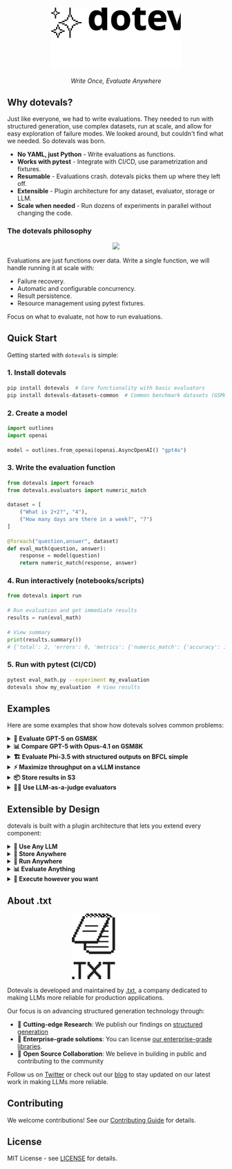 <div align="center" style="margin-bottom: 1em;">

<img src="./docs/assets/images/dotevals-logo-light.svg#gh-light-mode-only" alt="Dotevals Logo" width=300></img>
<img src="./docs/assets/images/dotevals-logo-dark.svg#gh-dark-mode-only" alt="Dotevals Logo" width=300></img>

*Write Once, Evaluate Anywhere*

</div>

## Why dotevals?

Just like everyone, we had to write evaluations. They needed to run with structured generation, use complex datasets, run at scale, and allow for easy exploration of failure modes. We looked around, but couldn't find what we needed. So dotevals was born.

- **No YAML, just Python** - Write evaluations as functions.
- **Works with pytest** - Integrate with CI/CD, use parametrization and fixtures.
- **Resumable** - Evaluations crash. dotevals picks them up where they left off.
- **Extensible** - Plugin architecture for any dataset, evaluator, storage or LLM.
- **Scale when needed** - Run dozens of experiments in parallel without changing the code.

### The dotevals philosophy

<div align="center"><img src="./docs/assets/images/use_philosophy.png" width=600></img></div>

Evaluations are just functions over data. Write a single function, we will handle running it at scale with:

- Failure recovery.
- Automatic and configurable concurrency.
- Result persistence.
- Resource management using pytest fixtures.

Focus on what to evaluate, not how to run evaluations.

## Quick Start

Getting started with `dotevals` is simple:

### 1. Install dotevals

```bash
pip install dotevals  # Core functionality with basic evaluators
pip install dotevals-datasets-common  # Common benchmark datasets (GSM8K, MMLU, etc.)
```


### 2. Create a model

``` python
import outlines
import openai

model = outlines.from_openai(openai.AsyncOpenAI() "gpt4o")
```

### 3. Write the evaluation function

```python
from dotevals import foreach
from dotevals.evaluators import numeric_match

dataset = [
    ("What is 2+2?", "4"),
    ("How many days are there in a week?", "7")
]

@foreach("question,answer", dataset)
def eval_math(question, answer):
    response = model(question)
    return numeric_match(response, answer)
```

### 4. Run interactively (notebooks/scripts)

```python
from dotevals import run

# Run evaluation and get immediate results
results = run(eval_math)

# View summary
print(results.summary())
# {'total': 2, 'errors': 0, 'metrics': {'numeric_match': {'accuracy': 1.0}}}
```

### 5. Run with pytest (CI/CD)

```bash
pytest eval_math.py --experiment my_evaluation
dotevals show my_evaluation  # View results
```

## Examples

Here are some examples that show how dotevals solves common problems:

<details><summary><b>🧮 Evaluate GPT-5 on GSM8K</b></summary>

``` python
import outlines
from openai import AsyncOpenAI
import pytest

@pytest.fixture()
def gpt5():
    model = outlines.from_openai(AsyncOpenAI(), "gpt-5")
    return model


@foreach.gsm8k("test")
async def eval_gsm8k(question, reasoning, answer, gpt5):
    result = model(prompt)
    result = extract_answer(result)

    return numeric_match(result, answer)
```
</details>

<details><summary><b>📊 Compare GPT-5 with Opus-4.1 on GSM8K</b></summary>

``` python
import outlines
from transformers import AutoTokenizer, AutoModelForCausalLM
import pytest

@pytest.fixture()
def models(request):
    provider_name, model_name = request.param.split(":")

    if provider_name == "openai":
        from openai import AsyncOpenAI
        return outlines.from_openai(AsyncOpenAI(), model_name)
    elif provider_name == "anthropic":
        from anthropic import AsyncAnthropic
        return outlines.from_anthropic(AsyncAnthropic(), model_name)
    else:
        raise ValueError(f"Model {model_name} for {provider_name} is not available")


@pytest.mark.parametrize("model_names", ["openai:gpt-5", "anthropic:opus-4.1"], indirect=True)
@foreach.gsm8k("test")
def eval_gsm8k(question, schema, model_names, models):
    result = model(prompt, schema)
    result = extract_answer(result)

    return numeric_match(result, answer)
```
</details>


<details><summary><b>🏗️ Evaluate Phi-3.5 with structured outputs on BFCL simple</b></summary>

``` python
import outlines
from transformers import AutoTokenizer, AutoModelForCausalLM
import pytest

@pytest.fixture()
def phi():
    tf_model = AutoModelForCausalLM.from_pretrained("microsoft/Phi-3.5-mini-Instruct")
    tf_tokenizer = AutoTokenizer.from_pretrained("microsoft/Phi-3.5-mini-Instruct")
    model = outlines.from_transformers(tf_model, hf_tokenizer)
    return model


@foreach.bfcl("simple")
def eval_gsm8k(question, schema, phi):
    result = model(prompt, schema)
    result = extract_answer(result)

    return numeric_match(result, answer
```
</details>

<details><summary><b>⚡ Maximize throughput on a vLLM instance</b></summary>

Start by installing the vLLM plugin:

``` bash
pip install dotevals-vllm
```

``` python
import outlines
from transformers import AutoTokenizer, AutoModelForCausalLM
import pytest

@pytest.fixture()
def phi(vllm):
    """
    The vLLM plugin provides a fixture that allows you to spin, use and shut down a vLLM instance locally.

    """
    handle = vllm.setup("Phi-3.5.-mini-instruct")
    yield handle.client
    handle.shutdown()


foreach = ForEach(concurrency=Adaptive())

@foreach.bfcl("simple")
def eval_gsm8k(question, schema, phi):
    result = model(prompt, schema)
    result = extract_answer(result)

    return numeric_match(result, answer)
```
</details>

<details><summary><b>📦 Store results in S3</b></summary>

You don't need to change your experiment's implementation, just install the S3 plugin and run the experiment with the `storage` option set to `s3`. The S3 plugin also provides other options to parametrize the storage.

``` bash
pip install dotevals-s3
```

``` bash
pytest --experiment experiment_name --storage s3 --bucket xxx
```
</details>


<details><summary><b>🧑‍⚖️ Use LLM-as-a-judge evaluators</b></summary>

You can define custom evaluators. We encourage you to develop a plugin to make it as easy as

``` bash
pip install dotevals-llm-as-a-judge
```

</details>


## Extensible by Design

dotevals is built with a plugin architecture that lets you extend every component:

<details><summary><b>🔌 Use Any LLM</b></summary>

```python
# Models are provided via pytest fixtures
@pytest.fixture
def model():
    """Your model as a pytest fixture."""
    return load_your_model()  # OpenAI, Anthropic, HuggingFace, etc.

@foreach("prompt,expected", dataset)
def eval_with_model(prompt, expected, model):
    response = model.generate(prompt)
    return exact_match(response, expected)

# For Modal deployment (pip install dotevals-modal)
# The vllm_client fixture is automatically provided
@foreach("prompt,expected", dataset)
async def eval_modal(prompt, expected, vllm_client):
    response = await vllm_client.agenerate(prompt)
    return exact_match(response, expected)
```
</details>


<details><summary><b>💾 Store Anywhere</b></summary>

```bash
# JSON files (default)
pytest eval.py --storage json://.dotevals

# SQLite with SQL queries
pytest eval.py --storage sqlite://results.db

# Your custom backend
pytest eval.py --storage s3://bucket/path
```
</details>


<details><summary><b>🚀 Run Anywhere</b></summary>

```python
# Local execution (default)
@foreach("input,output", dataset)
def eval_local(input, output, model):
    return exact_match(model(input), output)

# Distributed on Modal (pip install dotevals-modal)
@foreach("question,answer", dataset)
async def eval_distributed(question, answer, vllm_client):
    # vllm_client automatically injected by Modal runner
    response = await vllm_client.agenerate(question)
    return exact_match(response, answer)

# Run with: pytest eval.py --runner modal --modal-model meta-llama/Llama-3-8b
```
</details>


<details><summary><b>📊 Evaluate Anything</b></summary>

```python
from dotevals.evaluators import evaluator
from dotevals.metrics import accuracy

# Built-in evaluators
from dotevals.evaluators import (
    exact_match,      # String equality
    numeric_match,    # Numeric comparison
    valid_json,       # JSON validation
    ast_evaluation,   # Function call validation
)

# Create custom evaluators in 4 lines
@evaluator(metrics=accuracy())
def domain_specific_match(response, expected):
    # Your evaluation logic
    return your_validation(response, expected)

# LLM-based evaluators (pip install dotevals-evaluators-llm)
from dotevals.evaluators import (
    llm_judge,           # LLM-based evaluation
    semantic_similarity, # Embedding similarity
    factual_consistency, # Fact checking
)
```
</details>


<details><summary><b>🔧 Execute however you want</b></summary>

When `@foreach` and `@batch` aren't enough, create your own execution strategy:

```python
# Custom executor for async batch APIs (e.g., OpenAI Batch API)
@async_batch("question", dataset, model=gpt4_batch)
def eval_reasoning(question: list[str]) -> list[Result]:
    responses = model.generate(question)
    return [judge_reasoning(r) for r in responses]

# Returns immediately, processes in background
handle = eval_reasoning(session_manager)
results = handle.wait()  # Get results when ready
```

Build executors for:
- **Async APIs**: Submit jobs and poll for results
- **Streaming endpoints**: Process data as it arrives
- **Custom infrastructure**: GPU batching, distributed workers
- **Special workflows**: Checkpointing, caching, fallback strategies

Switch execution without changing evaluation logic - debug with `@foreach`, scale with `@async_batch`.
</details>


## About .txt

<div align="center">
<img src="./docs/assets/images/dottxt-light.svg#gh-light-mode-only" alt="dottxt logo" width=100></img>
<img src="./docs/assets/images/dottxt-dark.svg#gh-dark-mode-only" alt="dottxt logo" width=100></img>
</div>

Dotevals is developed and maintained by [.txt](https://dottxt.co), a company dedicated to making LLMs more reliable for production applications.

Our focus is on advancing structured generation technology through:

- 🧪 **Cutting-edge Research**: We publish our findings on [structured generation](http://blog.dottxt.co/performance-gsm8k.html)
- 🚀 **Enterprise-grade solutions**: You can license [our enterprise-grade libraries](https://docs.dottxt.co).
- 🧩 **Open Source Collaboration**: We believe in building in public and contributing to the community

Follow us on [Twitter](https://twitter.com/dottxtai) or check out our [blog](https://blog.dottxt.co/) to stay updated on our latest work in making LLMs more reliable.

## Contributing

We welcome contributions! See our [Contributing Guide](CONTRIBUTING.md) for details.

## License

MIT License - see [LICENSE](LICENSE) for details.
